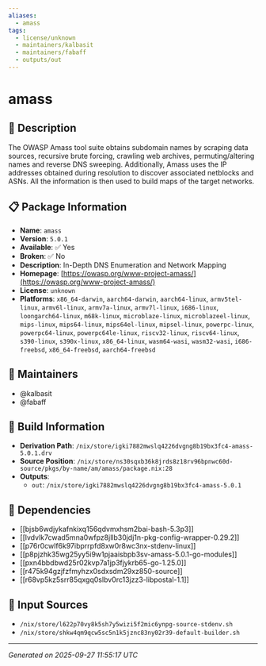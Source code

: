 ```yaml
---
aliases:
  - amass
tags:
  - license/unknown
  - maintainers/kalbasit
  - maintainers/fabaff
  - outputs/out
---
```


# amass

## 📝 Description

The OWASP Amass tool suite obtains subdomain names by scraping data
sources, recursive brute forcing, crawling web archives,
permuting/altering names and reverse DNS sweeping. Additionally, Amass
uses the IP addresses obtained during resolution to discover associated
netblocks and ASNs. All the information is then used to build maps of the
target networks.


## 📋 Package Information

- **Name**: `amass`
- **Version**: `5.0.1`
- **Available**: ✅ Yes
- **Broken**: ✅ No
- **Description**: In-Depth DNS Enumeration and Network Mapping
- **Homepage**: [https://owasp.org/www-project-amass/](https://owasp.org/www-project-amass/)
- **License**: `unknown`
- **Platforms**: `x86_64-darwin`, `aarch64-darwin`, `aarch64-linux`, `armv5tel-linux`, `armv6l-linux`, `armv7a-linux`, `armv7l-linux`, `i686-linux`, `loongarch64-linux`, `m68k-linux`, `microblaze-linux`, `microblazeel-linux`, `mips-linux`, `mips64-linux`, `mips64el-linux`, `mipsel-linux`, `powerpc-linux`, `powerpc64-linux`, `powerpc64le-linux`, `riscv32-linux`, `riscv64-linux`, `s390-linux`, `s390x-linux`, `x86_64-linux`, `wasm64-wasi`, `wasm32-wasi`, `i686-freebsd`, `x86_64-freebsd`, `aarch64-freebsd`
## 👥 Maintainers

- @kalbasit
- @fabaff


## 🔧 Build Information

- **Derivation Path**: `/nix/store/igki7882mwslq4226dvgng8b19bx3fc4-amass-5.0.1.drv`
- **Source Position**: `/nix/store/ns30sqxb36k8jrds8z18rv96bpnwc60d-source/pkgs/by-name/am/amass/package.nix:28`
- **Outputs**:
  - `out`:  `/nix/store/igki7882mwslq4226dvgng8b19bx3fc4-amass-5.0.1`

## 🔗 Dependencies

- [[bjsb6wdjykafnkixq156qdvmxhsm2bai-bash-5.3p3]]
- [[lvdvlk7cwad5mna0wfpz8jllb30jdj1n-pkg-config-wrapper-0.29.2]]
- [[p76r0cwlf6k97ibprrpfd8xw0r8wc3nx-stdenv-linux]]
- [[p8pjzhk35wg25yy5i9w1pjaaisbpb3sv-amass-5.0.1-go-modules]]
- [[pxn4bbdbwd25r02kvp7a1jp3fjykrb65-go-1.25.0]]
- [[r475k94gzjfzfmyhzx0sdxsdm29xz850-source]]
- [[r68vp5kz5srr85qxgq0slbv0rc13jzz3-libpostal-1.1]]

## 📁 Input Sources

- `/nix/store/l622p70vy8k5sh7y5wizi5f2mic6ynpg-source-stdenv.sh`
- `/nix/store/shkw4qm9qcw5sc5n1k5jznc83ny02r39-default-builder.sh`

---
*Generated on 2025-09-27 11:55:17 UTC*
